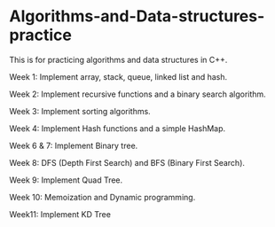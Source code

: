 # Algorithms-and-Data-structures-practice
This is for practicing algorithms and data structures in C++.


Week 1: Implement array, stack, queue, linked list and hash.

Week 2: Implement recursive functions and a binary search algorithm.

Week 3: Implement sorting algorithms.

Week 4: Implement Hash functions and a simple HashMap.

Week 6 & 7: Implement Binary tree.

Week 8: DFS (Depth First Search) and BFS (Binary First Search).

Week 9: Implement Quad Tree.

Week 10: Memoization and Dynamic programming.

Week11: Implement KD Tree
